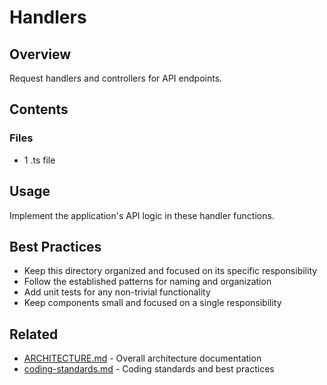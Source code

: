 # Handlers

## Overview

Request handlers and controllers for API endpoints.

## Contents

### Files

- 1 .ts file

## Usage

Implement the application's API logic in these handler functions.

## Best Practices

- Keep this directory organized and focused on its specific responsibility
- Follow the established patterns for naming and organization
- Add unit tests for any non-trivial functionality
- Keep components small and focused on a single responsibility

## Related

- [ARCHITECTURE.md](/ARCHITECTURE.md) - Overall architecture documentation
- [coding-standards.md](/docs/guides/coding-standards.md) - Coding standards and best practices
